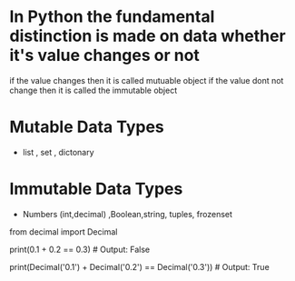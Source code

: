 # In Python the fundamental distinction is made on data whether it's value changes or not

if the value changes then it is called mutuable object
if the value dont not change then it is called the immutable object


# Mutable Data Types 
- list , set , dictonary

# Immutable Data Types
- Numbers (int,decimal) ,Boolean,string, tuples, frozenset


from decimal import Decimal

<!-- # Float imprecision -->
print(0.1 + 0.2 == 0.3)  # Output: False

<!-- # Decimal precise arithmetic -->
print(Decimal('0.1') + Decimal('0.2') == Decimal('0.3'))  # Output: True
